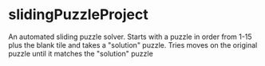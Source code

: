 # slidingPuzzleProject
An automated sliding puzzle solver. Starts with a puzzle in order from 1-15 plus the blank tile and takes a "solution" puzzle. Tries moves on the original puzzle until it matches the "solution" puzzle
